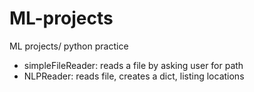 # ML-projects
ML projects/ python practice 

- simpleFileReader: reads a file by asking user for path
- NLPReader: reads file, creates a dict, listing locations
